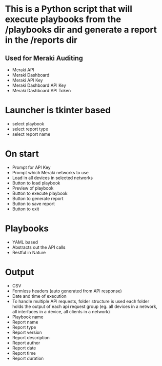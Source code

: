 # This is a Python script that will execute playbooks from the /playbooks dir and generate a report in the /reports dir
## Used for Meraki Auditing
- Meraki API
- Meraki Dashboard
- Meraki API Key
- Meraki Dashboard API Key
- Meraki Dashboard API Token

# Launcher is tkinter based 
 - select playbook
 - select report type
 - select report name
 
 # On start
 - Prompt for API Key
 - Prompt which Meraki networks to use
 - Load in all devices in selected networks
 - Button to load playbook
 - Preview of playbook
 - Button to execute playbook
 - Button to generate report
 - Button to save report
 - Button to exit

# Playbooks
- YAML based
- Abstracts out the API calls
- Restful in Nature

# Output
- CSV
- Formless headers (auto generated from API response)
- Date and time of execution
- To handle multiple API requests, folder structure is used each folder holds the output of each api request group (eg. all devices in a network, all interfaces in a device, all clients in a network)
- Playbook name
- Report name
- Report type
- Report version
- Report description
- Report author
- Report date
- Report time
- Report duration

